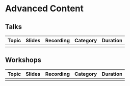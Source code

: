 # Advanced Content


## Talks

| Topic | Slides | Recording | Category | Duration |
| --- | --- | --- | --- | --- |
|  |  |  |  |  |


## Workshops

| Topic | Slides | Recording | Category | Duration |
| --- | --- | --- | --- | --- |
|  |  |  |  |  |